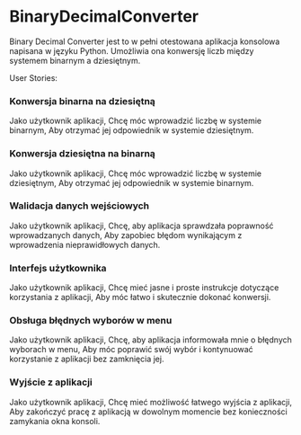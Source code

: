 # BinaryDecimalConverter

Binary Decimal Converter jest to w pełni otestowana aplikacja konsolowa napisana w języku Python. Umożliwia ona konwersję liczb między systemem binarnym a dziesiętnym. 



User Stories:

### Konwersja binarna na dziesiętną

Jako użytkownik aplikacji,
Chcę móc wprowadzić liczbę w systemie binarnym,
Aby otrzymać jej odpowiednik w systemie dziesiętnym.


### Konwersja dziesiętna na binarną

Jako użytkownik aplikacji,
Chcę móc wprowadzić liczbę w systemie dziesiętnym,
Aby otrzymać jej odpowiednik w systemie binarnym.


### Walidacja danych wejściowych

Jako użytkownik aplikacji,
Chcę, aby aplikacja sprawdzała poprawność wprowadzanych danych,
Aby zapobiec błędom wynikającym z wprowadzenia nieprawidłowych danych.

### Interfejs użytkownika

Jako użytkownik aplikacji,
Chcę mieć jasne i proste instrukcje dotyczące korzystania z aplikacji,
Aby móc łatwo i skutecznie dokonać konwersji.

### Obsługa błędnych wyborów w menu

Jako użytkownik aplikacji,
Chcę, aby aplikacja informowała mnie o błędnych wyborach w menu,
Aby móc poprawić swój wybór i kontynuować korzystanie z aplikacji bez zamknięcia jej.

### Wyjście z aplikacji

Jako użytkownik aplikacji,
Chcę mieć możliwość łatwego wyjścia z aplikacji,
Aby zakończyć pracę z aplikacją w dowolnym momencie bez konieczności zamykania okna konsoli.
